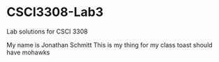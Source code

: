 # CSCI3308-Lab3
Lab solutions for CSCI 3308

My name is Jonathan Schmitt
This is my thing for my class
toast should have mohawks
